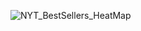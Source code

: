 ![NYT_BestSellers_HeatMap](https://user-images.githubusercontent.com/119870562/214391416-1e7f2a9b-7ae0-4b50-ae54-cb977e71e0f3.jpg)
